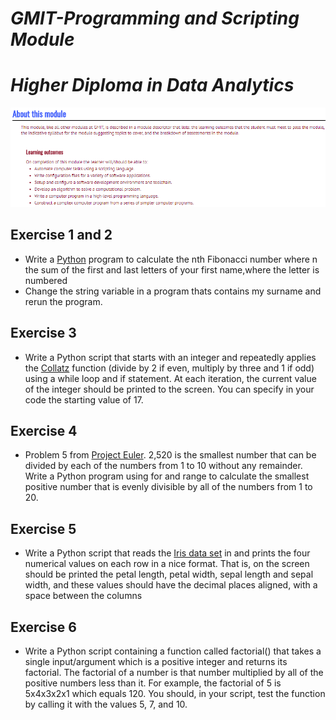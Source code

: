 # *GMIT-Programming and Scripting Module*
# *Higher Diploma in Data Analytics*

![](outcomes.PNG)



## Exercise 1 and 2
  - Write a [Python](https://www.python.org/) program to calculate the nth Fibonacci number where n the sum of the first and last letters of your first name,where the     letter is numbered
  - Change the string variable in a program thats contains my surname and rerun the program.

## Exercise 3
  - Write a Python script that starts with an integer and repeatedly applies the [Collatz](https://en.wikipedia.org/wiki/Collatz_conjecture) function (divide by 2 if even, multiply by three and 1 if odd) using a while loop and if statement. At each iteration, the current value of the integer should be printed to the screen. You can specify in your code the starting value of 17.

## Exercise 4
  - Problem 5 from [Project Euler](https://projecteuler.net/). 2,520 is the smallest number that can be divided by each of the numbers from 1 to 10 without any remainder. Write a Python program using for and range to calculate the smallest positive number that is evenly divisible by all of the numbers from 1 to 20. 
  
## Exercise 5
  - Write a Python script that reads the [Iris data set](https://en.wikipedia.org/wiki/Iris_flower_data_set) in and prints the four numerical values on each row in a nice format. That is, on the screen should be printed the petal length, petal width, sepal length and sepal width, and these values should have the decimal places aligned, with a space between the columns

## Exercise 6
  - Write a Python script containing a function called factorial() that takes a single input/argument which is a positive integer and returns its factorial. The factorial of a number is that number multiplied by all of the positive numbers less than it. For example, the factorial of 5 is 5x4x3x2x1 which equals 120. You should, in your script, test the function by calling it with the values 5, 7, and 10.
